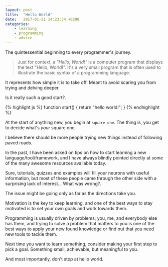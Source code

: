 ```yaml
---
layout: post
title:  "Hello World"
date:   2017-01-21 14:23:34 +0200
categories:
    - learning
    - programming
    - advice
---
```

The quintessential beginning to every programmer's journey.

> Just for context, a *"Hello, World!"* is a computer program that displays the text "Hello, World!". It's a very small program that is often used to illustrate the basic syntax of a programming language.

It represents how simple it is to take off. Meant to avoid scaring you from trying and delving deeper.

Is it really such a good start?.

{% highlight js %}
function start() {
    return "hello world!";
}
{% endhighlight %}

At the start of anything new, you begin at `square one`. The thing is, you get to decide what's *your* square one.

I believe there should be more people trying new things instead of following paved roads.

In the past, I have been asked on tips on how to start learning a new language/tool/framework, and I have always blindly pointed directly at some of the many awesome resources available today.

Sure, tutorials, quizzes and examples will fill your neurons with useful information, but most of these people came through the other side with a surprising lack of interest... What was wrong?.

The issue might be going only as far as the directions take you.

Motivation is the key to keep learning, and one of the best ways to stay motivated is to set your own goals and work towards them.

Programming is usually driven by problems; you, me, and everybody else has them, and trying to solve a problem that matters to you is one of the best ways to apply your new found knowledge or find out that you need new tools to tackle them.

Next time you want to learn something, consider making your first step to pick a goal. Something small, achievable, but meaningful to you.

And most importantly, don't stop at hello world.
